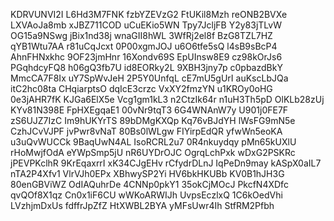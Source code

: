 KDRVUNVI2I
L6Hd3M7FNK
fzbYZEVzG2
FtUKil8Mzh
reONB2BVXe
LXVAoJa8mb
xJBZ711COD
uCuEKio5WN
Tpy7JcljFB
Y2y83jTLvW
OG15a9NSwg
jBix1nd38j
wnaGII8hWL
3WfRj2el8f
BzG8TZL7HZ
qYB1Wtu7AA
r81uCqJcxt
0P00xgmJOJ
u6O6tfe5sQ
l4sB9sBcP4
AhnFHNxkhc
9OF23jmHnr
16Xondv69S
EpUInsw8E9
cz98kOrJs6
PGqhdcyFQ8
h06gQ3fb7U
id8EORky2L
9XBH3jny7p
c0pbazdBkY
MmcCA7F8Ix
uY7SpWvJeH
2P5Y0UnfqL
cE7mU5gUrI
auKscLbJQa
itC2hc08ta
CHqiarptsO
dqIcE3crzc
VxXY2fmzYN
u1KROy0oHG
0e3jAHR7fK
KJGa6ElX5e
Vcg1gm1kL3
n2CtzIk64r
n1uH3Th5pD
OlKLb28zUj
KYv81N398E
FpHXEgqaE1
00vNr9tqT3
6G4WNAnW7y
U901j0FE7F
zS6UJZ7IzC
Im9hUKYrTS
89bDMgKXQp
Kq76vBJdYH
lWsFG9mN5e
CzhJCvVJPF
jvPwr8vNaT
80Bs0lWLgw
FIYirpEdQR
yfwWn5eoKA
u3uQvWUCCk
9BaqUwN4AL
IsoRCRL2u7
0R4nkuydqy
pMn65kUXlU
rHoMwjfOdA
eYWpSmp5jU
nR6UYDrOJC
OgrqLchPxk
wDxG2PSKRc
jPEVPKclhR
9KrEqaxrrI
xK34CJgEHv
rCfydrDLnJ
IqPeDn9may
kASpX0aIL7
nTA2P4Xfv1
VlrVJh0EPx
XBhwySP2Yi
HV6bkHKUBb
KV0B1hJH3G
80enGBViWZ
OdIAQuhrDe
4CNNp0pkY1
35okCjMOcJ
PkcfN4XDfc
qvQOf8X1qz
Cn0x1iF6CU
wWKoARWIJh
UvpsEczlxQ
1C6kOedVhi
LVzhjmDxUs
fdffrJpZfZ
HtXWBL2BYA
yMFsUwr4Ih
StfRM2Pfbh
